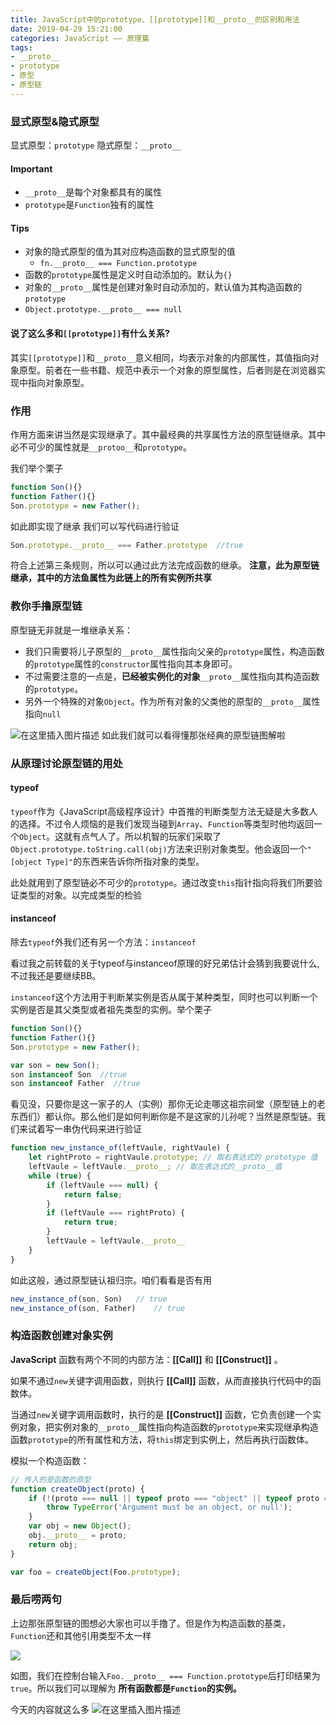 ```yaml
---
title: JavaScript中的prototype、[[prototype]]和__proto__的区别和用法
date: 2019-04-29 15:21:00
categories: JavaScript —— 原理篇
tags: 
- __proto__
- prototype
- 原型
- 原型链
---
```


### 显式原型&隐式原型
显式原型：`prototype`
隐式原型：`__proto__`

#### Important
- `__proto__`是每个对象都具有的属性
- `prototype`是`Function`独有的属性

<!--more-->

#### Tips

- 对象的隐式原型的值为其对应构造函数的显式原型的值
  - `fn.__proto__ === Function.prototype`
- 函数的`prototype`属性是定义时自动添加的。默认为`{}`
- 对象的`__proto__`属性是创建对象时自动添加的，默认值为其构造函数的`prototype`
- `Object.prototype.__proto__ === null`


#### 说了这么多和`[[prototype]]`有什么关系?
其实`[[prototype]]`和`__proto__`意义相同，均表示对象的内部属性，其值指向对象原型。前者在一些书籍、规范中表示一个对象的原型属性，后者则是在浏览器实现中指向对象原型。


### 作用
作用方面来讲当然是实现继承了。其中最经典的共享属性方法的原型链继承。其中必不可少的属性就是`__protoo__`和`prototype`。

我们举个栗子
```javascript
function Son(){}
function Father(){}
Son.prototype = new Father();
```
如此即实现了继承
我们可以写代码进行验证
```javascript
Son.prototype.__proto__ === Father.prototype  //true
```
符合上述第三条规则，所以可以通过此方法完成函数的继承。
**注意，此为原型链继承，其中的方法鱼属性为此链上的所有实例所共享**

### 教你手撸原型链
原型链无非就是一堆继承关系：
- 我们只需要将儿子原型的`__proto__`属性指向父亲的`prototype`属性，构造函数的`prototype`属性的`constructor`属性指向其本身即可。
- 不过需要注意的一点是，**已经被实例化的对象**`__proto__`属性指向其构造函数的`prototype`。
- 另外一个特殊的对象`Object`。作为所有对象的父类他的原型的`__proto__`属性指向`null`

![在这里插入图片描述](https://pic.superbed.cn/item/5c93bda83a213b0417da42a9)
如此我们就可以看得懂那张经典的原型链图解啦

### 从原理讨论原型链的用处
#### typeof
`typeof`作为《JavaScript高级程序设计》中首推的判断类型方法无疑是大多数人的选择。不过令人烦恼的是我们发现当碰到`Array`、`Function`等类型时他均返回一个`Object`。这就有点气人了。所以机智的玩家们采取了`Object.prototype.toString.call(obj)`方法来识别对象类型。他会返回一个`"[object Type]"`的东西来告诉你所指对象的类型。

此处就用到了原型链必不可少的`prototype`。通过改变`this`指针指向将我们所要验证类型的对象。以完成类型的检验
#### instanceof
除去`typeof`外我们还有另一个方法：`instanceof`

看过我之前转载的关于typeof与instanceof原理的好兄弟估计会猜到我要说什么,不过我还是要继续BB。

`instanceof`这个方法用于判断某实例是否从属于某种类型，同时也可以判断一个实例是否是其父类型或者祖先类型的实例。举个栗子
```javascript
function Son(){}
function Father(){}
Son.prototype = new Father();

var son = new Son();
son instanceof Son  //true
son instanceof Father  //true
```
看见没，只要你是这一家子的人（实例）那你无论走哪这祖宗祠堂（原型链上的老东西们）都认你。那么他们是如何判断你是不是这家的儿孙呢？当然是原型链。我们来试着写一串伪代码来进行验证
```javascript
function new_instance_of(leftVaule, rightVaule) { 
    let rightProto = rightVaule.prototype; // 取右表达式的 prototype 值
    leftVaule = leftVaule.__proto__; // 取左表达式的__proto__值
    while (true) {
    	if (leftVaule === null) {
            return false;	
        }
        if (leftVaule === rightProto) {
            return true;	
        } 
        leftVaule = leftVaule.__proto__ 
    }
}
```
如此这般，通过原型链认祖归宗。咱们看看是否有用
```javascript
new_instance_of(son, Son)	// true
new_instance_of(son, Father)	// true
```



### 构造函数创建对象实例

**JavaScript** 函数有两个不同的内部方法：**[[Call]]** 和 **[[Construct]]** 。

如果不通过`new`关键字调用函数，则执行 **[[Call]]** 函数，从而直接执行代码中的函数体。

当通过`new`关键字调用函数时，执行的是 **[[Construct]]** 函数，它负责创建一个实例对象，把实例对象的`__proto__`属性指向构造函数的`prototype`来实现继承构造函数`prototype`的所有属性和方法，将`this`绑定到实例上，然后再执行函数体。

模拟一个构造函数：

```javascript
// 传入的是函数的原型
function createObject(proto) {
    if (!(proto === null || typeof proto === "object" || typeof proto === "function"){
        throw TypeError('Argument must be an object, or null');
    }
    var obj = new Object();
    obj.__proto__ = proto;
    return obj;
}

var foo = createObject(Foo.prototype);
```





### 最后唠两句

上边那张原型链的图想必大家也可以手撸了。但是作为构造函数的基类，`Function`还和其他引用类型不太一样

![](https://pic.superbed.cn/item/5c94950c3a213b0417e18b36)

如图，我们在控制台输入`Foo.__proto__ === Function.prototype`后打印结果为`true`。所以我们可以理解为 **所有函数都是`Function`的实例。**







今天的内容就这么多
![在这里插入图片描述](https://0d077ef9e74d8.cdn.sohucs.com/rln2I4a_jpg)